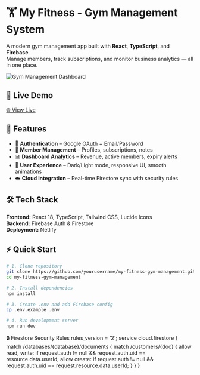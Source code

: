 # 🏋️ My Fitness - Gym Management System

A modern gym management app built with **React**, **TypeScript**, and **Firebase**.  
Manage members, track subscriptions, and monitor business analytics — all in one place.

![Gym Management Dashboard](https://images.pexels.com/photos/1552242/pexels-photo-1552242.jpeg?auto=compress&cs=tinysrgb&w=800&h=400)

## 🚀 Live Demo
[🌐 View Live](https://gleaming-vacherin-3f3cda.netlify.app)

## 🌟 Features
- 🔐 **Authentication** – Google OAuth + Email/Password
- 👥 **Member Management** – Profiles, subscriptions, notes
- 📊 **Dashboard Analytics** – Revenue, active members, expiry alerts
- 🎨 **User Experience** – Dark/Light mode, responsive UI, smooth animations
- ☁️ **Cloud Integration** – Real-time Firestore sync with security rules

## 🛠 Tech Stack
**Frontend:** React 18, TypeScript, Tailwind CSS, Lucide Icons  
**Backend:** Firebase Auth & Firestore  
**Deployment:** Netlify

## ⚡ Quick Start
```bash
# 1. Clone repository
git clone https://github.com/yourusername/my-fitness-gym-management.git
cd my-fitness-gym-management

# 2. Install dependencies
npm install

# 3. Create .env and add Firebase config
cp .env.example .env

# 4. Run development server
npm run dev
```
🔒 Firestore Security Rules
rules_version = '2';
service cloud.firestore {
  match /databases/{database}/documents {
    match /customers/{doc} {
      allow read, write: if request.auth != null &&
        request.auth.uid == resource.data.userId;
      allow create: if request.auth != null &&
        request.auth.uid == request.resource.data.userId;
    }
  }
}
